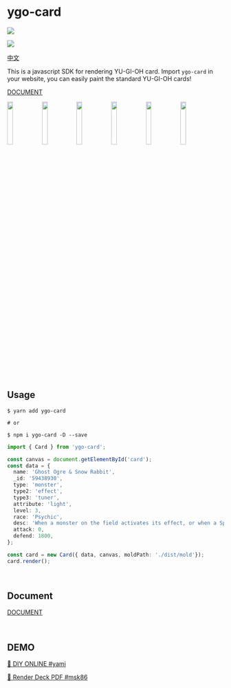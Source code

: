 # ygo-card

<a href="https://www.npmjs.com/package/ygo-card">
  <img src="https://img.shields.io/npm/v/ygo-card"/>
</a>

![](https://visitor-badge.glitch.me/badge?page_id=ymssx.ygo-card)

<a href="https://gitee.com/ymssx/cardjs">中文</a>

This is a javascript SDK for rendering YU-GI-OH card. Import `ygo-card` in your website, you can easily paint the standard YU-GI-OH cards!

<a href="https://github.com/ymssx/ygo-card/wiki">DOCUMENT</a>

<div align=left>
  <img src="https://github.com/ymssx/ygo-card/blob/master/demo/黑魔术少女.jpg" width="16%" max-width="150" /><img src="https://github.com/ymssx/ygo-card/blob/master/demo/黑魔术师.jpg" width="16%" max-width="150" /><img src="https://github.com/ymssx/ygo-card/blob/master/demo/死者苏生.jpg" width="16%" max-width="150" /><img src="https://github.com/ymssx/ygo-card/blob/master/demo/神圣防护罩 -反射镜力-.jpg" width="16%" max-width="150" /><img src="https://github.com/ymssx/ygo-card/blob/master/demo/元素英雄 神·新宇侠.jpg" width="16%" max-width="150" /><img src="https://github.com/ymssx/ygo-card/blob/master/demo/流天类星龙.jpg" width="16%" max-width="150" />
</div>

<br/>

## Usage

```shell
$ yarn add ygo-card

# or

$ npm i ygo-card -D --save
```

```typescript
import { Card } from 'ygo-card';

const canvas = document.getElementById('card');
const data = {
  name: 'Ghost Ogre & Snow Rabbit',
  _id: '59438930',
  type: 'monster',
  type2: 'effect',
  type3: 'tuner',
  attribute: 'light',
  level: 3,
  race: 'Psychic',
  desc: 'When a monster on the field activates its effect, or when a Spell/Trap that is already face-up on the field activates its effect (Quick Effect): You can send this card from your hand or field to the GY; destroy that card on the field. You can only use this effect of "Ghost Ogre & Snow Rabbit" once per turn',
  attack: 0,
  defend: 1800,
};

const card = new Card({ data, canvas, moldPath: './dist/mold'});
card.render();
```

<br/>

## Document

<a href="https://github.com/ymssx/ygo-card/wiki">DOCUMENT</a>

<br/>

## DEMO

[🔗 DIY ONLINE  #yami](https://ymssx.github.io/ygo/)

[🔗 Render Deck PDF #msk86](https://github.com/msk86/ygo-card-print)

<br/>
